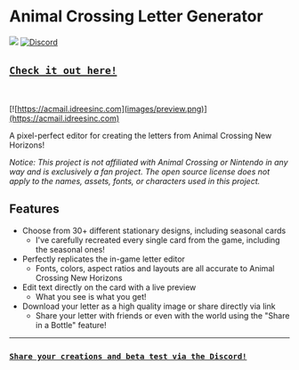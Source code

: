 # Animal Crossing Letter Generator

![](https://img.shields.io/github/license/IdreesInc/Animal-Crossing-Letter-Generator)
<a href="https://discord.gg/6yxE9prcNc" target="_blank">
	<img alt="Discord" src="https://img.shields.io/discord/1398471368403583120?logo=discord&logoColor=fff&label=discord&color=5865F2">
</a>

## [`Check it out here!`](https://acmail.idreesinc.com)
<br/>

[![https://acmail.idreesinc.com](images/preview.png)](https://acmail.idreesinc.com)

A pixel-perfect editor for creating the letters from Animal Crossing New Horizons!

*Notice: This project is not affiliated with Animal Crossing or Nintendo in any way and is exclusively a fan project. The open source license does not apply to the names, assets, fonts, or characters used in this project.*

## Features

- Choose from 30+ different stationary designs, including seasonal cards
  - I've carefully recreated every single card from the game, including the seasonal ones!
- Perfectly replicates the in-game letter editor
  - Fonts, colors, aspect ratios and layouts are all accurate to Animal Crossing New Horizons
- Edit text directly on the card with a live preview
  - What you see is what you get!
- Download your letter as a high quality image or share directly via link
  - Share your letter with friends or even with the world using the "Share in a Bottle" feature!
 
---

### [`Share your creations and beta test via the Discord!`](https://discord.gg/6yxE9prcNc)

